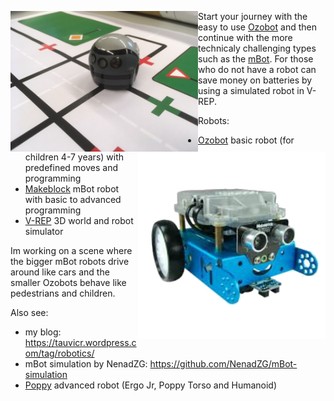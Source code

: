 <a href="https://www.youtube.com/watch?v=vqdhStsszWs"><img align="left" width="300" src="../Robots/Ozobot/Images/img_1031.jpg"></a>
<img align="right" width="300" src="../Robots/Makeblock/images/mBot-1.png">

Start your journey with the easy to use [Ozobot](./Ozobot) and then continue with the more technicaly challenging types such as the [mBot](./Makeblock). For those who do not have a robot can save money on batteries by using a simulated robot in V-REP.

Robots:
* [Ozobot](./Ozobot) basic robot (for children 4-7 years) with predefined moves and programming
* [Makeblock](./Makeblock) mBot robot with basic to advanced programming
* [V-REP](./V-REP) 3D world and robot simulator

Im working on a scene where the bigger mBot robots drive around like cars and the smaller Ozobots behave like pedestrians and children.

Also see:
* my blog: https://tauvicr.wordpress.com/tag/robotics/
* mBot simulation by NenadZG: https://github.com/NenadZG/mBot-simulation
* [Poppy](https://www.poppy-project.org/en/) advanced robot (Ergo Jr, Poppy Torso and Humanoid)
